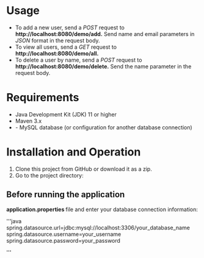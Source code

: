 <h1>Usage</h1>

<ul>

<li>     To add a new user, send a <i>POST</i> request to <strong>http://localhost:8080/demo/add.</strong> Send name and email parameters in <i>JSON</i> format in the request body.    </li>

<li>  To view all users, send a <i>GET</i> request to<strong> http://localhost:8080/demo/all.  </strong>     </li>

<li>   To delete a user by name, send a <i>POST</i> request to<strong> http://localhost:8080/demo/delete.</strong> Send the name parameter in the request body.      </li>
  
</ul>

<h1>    Requirements    </h1>
<ul>

<li>   Java Development Kit (JDK) 11 or higher  </li>
<li>  Maven 3.x</li>
<li> - MySQL database (or configuration for another database connection)
 </li>
  
</ul>

<h1> Installation and Operation </h1>
<ol>

<li> Clone this project from GitHub or download it as a zip.  </li>
<li>  Go to the project directory: </li>


  
</ol>


<h2>Before running the application   </h2>

<strong> application.properties </strong> file and enter your database connection information:

'''java
spring.datasource.url=jdbc:mysql://localhost:3306/your_database_name
spring.datasource.username=your_username
spring.datasource.password=your_password

'''

